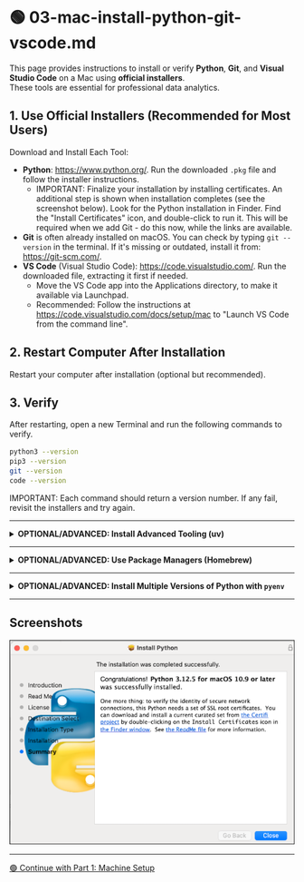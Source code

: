 # 🟢 03-mac-install-python-git-vscode.md

This page provides instructions to install or verify **Python**, **Git**, and **Visual Studio Code** on a Mac using **official installers**.  
These tools are essential for professional data analytics.

## 1. Use Official Installers (Recommended for Most Users)

Download and Install Each Tool:

- **Python**: <https://www.python.org/>. Run the downloaded `.pkg` file and follow the installer instructions.
  - IMPORTANT: Finalize your installation by installing certificates. An additional step is shown when installation completes (see the screenshot below). Look for the Python installation in Finder. Find the "Install Certificates" icon, and double-click to run it. This will be required when we add Git - do this now, while the links are available.
- **Git** is often already installed on macOS. You can check by typing `git --version` in the terminal. If it's missing or outdated, install it from: <https://git-scm.com/>.
- **VS Code** (Visual Studio Code): <https://code.visualstudio.com/>. Run the downloaded file, extracting it first if needed.
  - Move the VS Code app into the Applications directory, to make it available via Launchpad.
  - Recommended: Follow the instructions at <https://code.visualstudio.com/docs/setup/mac> to "Launch VS Code from the command line". 

## 2. Restart Computer After Installation

Restart your computer after installation (optional but recommended).

## 3. Verify

After restarting, open a new Terminal and run the following commands to verify. 

```zsh
python3 --version
pip3 --version
git --version
code --version
```

IMPORTANT: Each command should return a version number.
If any fail, revisit the installers and try again.

---

<details>
<summary><strong>OPTIONAL/ADVANCED: Install Advanced Tooling (uv)</strong></summary>

These tools are modern, high-performance alternatives to traditional Python tools:

- `uv` replaces `pip` and `venv` with a much faster dependency and environment manager.
- `ruff` replaces `flake8`, `black`, and more with a single ultra-fast linter and formatter.

Install uv globally (once per machine):

```zsh
curl -LsSf https://astral.sh/uv/install.sh | sh
```

Verify installation:

```zsh
uv --version
```

NOTE: These are **not required** for most users.  
You'll need `uv` to try the advanced option in the project initialization workflow.
Install `ruff` with each project (later).

</details>

---

<details>
<summary><strong>OPTIONAL/ADVANCED: Use Package Managers (Homebrew)</strong></summary>

We can use package managers to install VS Code.
Additional configuration may be need for these options. 
To try them, open a terminal and run the following commands:

```zsh
brew update
brew install python
brew install git
brew install --cask visual-studio-code
brew install pyenv
brew install --cask powershell

pyenv --version
pwsh --version
```

Note: The `--cask` option is used for GUI applications like Visual Studio Code and PowerShell. 
These apps will appear in Finder, Dock, and Spotlight search, just like other macOS applications.

Restart your machine and verify the installations using the same commands listed above.

</details>

---


<details>
<summary><strong>OPTIONAL/ADVANCED: Install Multiple Versions of Python with <code>pyenv</code></strong></summary>

If you need to add an earlier version of Python (e.g. to use with complex tools such as Kafka or Spark), use pyenv to install additional Python versions like so:

```zsh
pyenv install 3.11.11
```
We can specify the desired Python version when creating a project virtual environment in the next workflow.

</details>

---

## Screenshots

![Python Install Certificates Screenshot](images/mac-python-install-certs.png)

---

[🟢 Continue with Part 1: Machine Setup](MACHINE-SETUP.md)


